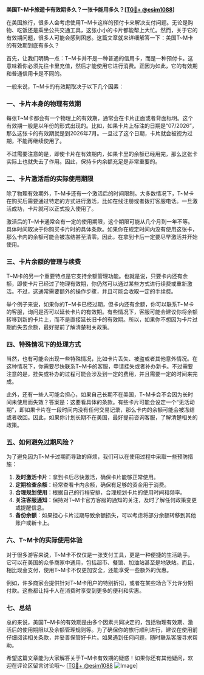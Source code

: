 **美国T~M卡旅遊卡有效期多久？一张卡能用多久？[[TG💪+ @esim1088](https://t.me/s/esim1088)]**

在美国旅行，很多人会考虑使用T~M卡这样的预付卡来解决支付问题。无论是购物、吃饭还是乘坐公共交通工具，这张小小的卡片都能帮上大忙。然而，关于它的有效期问题，很多人可能会感到困惑。这篇文章就来详细解答一下：美国T~M卡的有效期到底有多久？

首先，让我们明确一点：T~M卡并不是一种普通的信用卡，而是一种预付卡。这意味着你必须先往卡里充值，然后才能使用它进行消费。正因为如此，它的有效期和普通信用卡是不同的。

一般来说，T~M卡的有效期取决于以下几个因素：

### **一、卡片本身的物理有效期**
每张T~M卡都会有一个物理上的有效期，通常会在卡片正面或者背面标明。这个有效期一般是以年份的形式出现的。比如，如果卡片上标注的日期是“07/2026”，那么这张卡的有效期就是到2026年7月。一旦过了这个日期，卡片就会被视为过期，不能再继续使用了。

不过需要注意的是，即使卡片在有效期内，如果卡里的余额已经用完，那么这张卡实际上也就失去了作用。因此，保持卡内余额充足是非常重要的。

### **二、卡片激活后的实际使用期限**
除了物理有效期外，T~M卡还有一个激活后的时间限制。大多数情况下，T~M卡在购买后需要通过特定的方式进行激活，比如在线注册或者拨打客服电话。一旦激活成功，卡片就可以正式投入使用了。

激活后的T~M卡通常会有一定的使用期限，这个期限可能从几个月到一年不等。具体时间取决于你购买卡片时的具体条款。如果你在规定时间内没有使用这张卡，那么卡内的余额可能会被冻结甚至清零。因此，在拿到卡后一定要尽早激活并开始使用。

### **三、卡片余额的管理与续费**
T~M卡的另一个重要特点是它支持余额管理功能。也就是说，只要卡内还有余额，即使卡片已经过了物理有效期，你仍然可以通过某些方式进行续费或重新激活。不过，这通常需要额外的操作步骤，并且可能会收取一定的手续费。

举个例子来说，如果你的T~M卡已经过期，但卡内还有余额，你可以联系T~M卡的客服，询问是否可以延长卡片的有效期。有些情况下，客服可能会建议你将余额转移到新的卡片上，而不是直接延长旧卡的有效期。所以，如果你不想因为卡片过期而失去余额，最好提前了解清楚相关政策。

### **四、特殊情况下的处理方式**
当然，也有可能会出现一些特殊情况，比如卡片丢失、被盗或者其他意外情况。在这种情况下，你需要尽快联系T~M卡的客服，申请挂失或者补办新卡。不过需要注意的是，挂失或补办的过程可能会涉及到一定的费用，并且需要一定的时间来完成。

此外，还有一些人可能会担心，如果自己长期不在美国，T~M卡会不会因为长时间未使用而失效？答案是：这要看具体的条款。有些卡片可能会设定一个“无活动期”，即如果卡片在一段时间内没有任何交易记录，那么卡内的余额可能会被冻结或者收回。因此，如果你计划长期不在美国，最好提前咨询客服，了解清楚相关的政策。

### **五、如何避免过期风险？**
为了避免因为T~M卡过期而导致的麻烦，我们可以在使用过程中采取一些预防措施：

1. **及时激活卡片**：拿到卡后尽快激活，确保卡片能够正常使用。
2. **定期检查余额**：经常查看卡内余额，确保有足够的资金用于消费。
3. **合理规划使用**：根据自己的行程安排，合理规划卡片的使用时间和频率。
4. **关注客服通知**：保持对T~M卡官方客服的通知的关注，及时了解任何政策变更或提醒信息。
5. **备份余额**：如果担心卡片过期导致余额损失，可以考虑将部分余额转移到其他账户或新卡上。

### **六、T~M卡的实际使用体验**
对于很多游客来说，T~M卡不仅仅是一张支付工具，更是一种便捷的生活助手。它可以在美国的众多商家中通用，包括超市、餐馆、加油站甚至是地铁站。而且，相比现金支付，使用T~M卡不仅更加安全，还能享受一些额外的优惠。

例如，许多商家会提供针对T~M卡用户的特别折扣，或者在某些场合下允许分期付款。这些都让持卡人在消费时享受到更多的便利和实惠。

### **七、总结**
总的来说，美国T~M卡的有效期是由多个因素共同决定的，包括物理有效期、激活后的使用期限以及余额管理规则等。为了确保你的旅行顺利进行，建议在使用前仔细阅读相关条款，并妥善保管好卡片。如果遇到任何问题，随时联系客服寻求帮助。

希望这篇文章能为大家解答关于T~M卡有效期的疑惑！如果你还有其他疑问，欢迎在评论区留言讨论哦～ [[TG💪+ @esim1088](https://t.me/s/esim1088) ![Image](https://i.postimg.cc/4NQfJmqS/Snipaste-2025-05-13-00-14-12.png)]